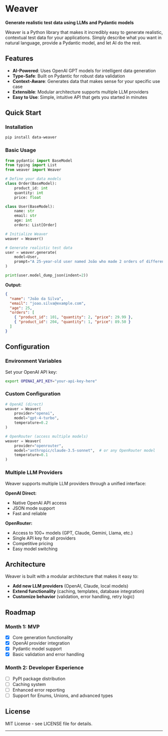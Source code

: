 # Weaver

**Generate realistic test data using LLMs and Pydantic models**

Weaver is a Python library that makes it incredibly easy to generate realistic, contextual test data for your applications. Simply describe what you want in natural language, provide a Pydantic model, and let AI do the rest.

## Features

- **AI-Powered**: Uses OpenAI GPT models for intelligent data generation
- **Type-Safe**: Built on Pydantic for robust data validation
- **Context-Aware**: Generates data that makes sense for your specific use case
- **Extensible**: Modular architecture supports multiple LLM providers
- **Easy to Use**: Simple, intuitive API that gets you started in minutes

## Quick Start

### Installation

```bash
pip install data-weaver
```

### Basic Usage

```python
from pydantic import BaseModel
from typing import List
from weaver import Weaver

# Define your data models
class Order(BaseModel):
    product_id: int
    quantity: int
    price: float

class User(BaseModel):
    name: str
    email: str
    age: int
    orders: List[Order]

# Initialize Weaver
weaver = Weaver()

# Generate realistic test data
user = weaver.generate(
    model=User,
    prompt="A 25-year-old user named João who made 2 orders of different products"
)

print(user.model_dump_json(indent=2))
```

**Output:**
```json
{
  "name": "João da Silva",
  "email": "joao.silva@example.com",
  "age": 25,
  "orders": [
    { "product_id": 101, "quantity": 2, "price": 29.99 },
    { "product_id": 204, "quantity": 1, "price": 89.50 }
  ]
}
```

## Configuration

### Environment Variables

Set your OpenAI API key:
```bash
export OPENAI_API_KEY="your-api-key-here"
```

### Custom Configuration

```python
# OpenAI (direct)
weaver = Weaver(
    provider="openai",
    model="gpt-4-turbo",
    temperature=0.2
)

# OpenRouter (access multiple models)
weaver = Weaver(
    provider="openrouter",
    model="anthropic/claude-3.5-sonnet",  # or any OpenRouter model
    temperature=0.1
)
```

### Multiple LLM Providers

Weaver supports multiple LLM providers through a unified interface:

**OpenAI Direct:**
- Native OpenAI API access
- JSON mode support
- Fast and reliable

**OpenRouter:**
- Access to 100+ models (GPT, Claude, Gemini, Llama, etc.)
- Single API key for all providers
- Competitive pricing
- Easy model switching

## Architecture

Weaver is built with a modular architecture that makes it easy to:

- **Add new LLM providers** (OpenAI, Claude, local models)
- **Extend functionality** (caching, templates, database integration)
- **Customize behavior** (validation, error handling, retry logic)

## Roadmap

### Month 1: MVP
- [x] Core generation functionality
- [x] OpenAI provider integration
- [x] Pydantic model support
- [x] Basic validation and error handling

### Month 2: Developer Experience
- [ ] PyPI package distribution
- [ ] Caching system
- [ ] Enhanced error reporting
- [ ] Support for Enums, Unions, and advanced types

## License

MIT License - see LICENSE file for details.

---